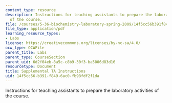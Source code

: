```yaml
---
content_type: resource
description: Instructions for teaching assistants to prepare the laboratory activities
  of the course.
file: /courses/5-36-biochemistry-laboratory-spring-2009/14f5cc56b391f8496ac0fb98fdf2f1da_tasesinstn_ocw.pdf
file_type: application/pdf
learning_resource_types:
- Labs
license: https://creativecommons.org/licenses/by-nc-sa/4.0/
ocw_type: OCWFile
parent_title: Labs
parent_type: CourseSection
parent_uid: 6d2f04eb-8a5c-c8b9-30f3-ba5006d83d16
resourcetype: Document
title: Supplemental TA Instructions
uid: 14f5cc56-b391-f849-6ac0-fb98fdf2f1da
---
```

Instructions for teaching assistants to prepare the laboratory activities of the course.